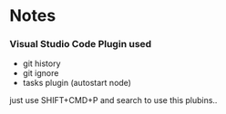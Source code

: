 # Notes


### Visual Studio Code Plugin used

- git history
- git ignore
- tasks plugin (autostart node)

just use SHIFT+CMD+P and search to use this plubins..

